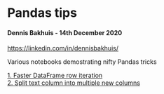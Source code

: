 # Pandas tips
#### Dennis Bakhuis - 14th December 2020
https://linkedin.com/in/dennisbakhuis/

Various notebooks demostrating nifty Pandas tricks


[1. Faster DataFrame row iteration](https://github.com/dennisbakhuis/Tutorials/tree/master/1_Logistic_Regression)\
[2. Split text column into multiple new columns](https://github.com/dennisbakhuis/Tutorials/blob/master/B_Pandas_tips/2-%20Split%20text%20column%20into%20multiple%20new%20columns.ipynb)





